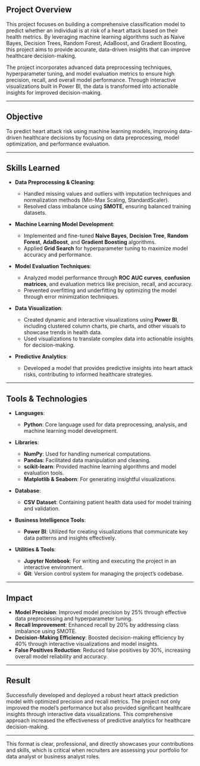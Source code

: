 

## Project Overview
This project focuses on building a comprehensive classification model to predict whether an individual is at risk of a heart attack based on their health metrics. By leveraging machine learning algorithms such as Naive Bayes, Decision Trees, Random Forest, AdaBoost, and Gradient Boosting, this project aims to provide accurate, data-driven insights that can improve healthcare decision-making.

The project incorporates advanced data preprocessing techniques, hyperparameter tuning, and model evaluation metrics to ensure high precision, recall, and overall model performance. Through interactive visualizations built in Power BI, the data is transformed into actionable insights for improved decision-making.

---

## Objective
To predict heart attack risk using machine learning models, improving data-driven healthcare decisions by focusing on data preprocessing, model optimization, and performance evaluation.

---

## Skills Learned

- **Data Preprocessing & Cleaning**:
   - Handled missing values and outliers with imputation techniques and normalization methods (Min-Max Scaling, StandardScaler).
   - Resolved class imbalance using **SMOTE**, ensuring balanced training datasets.

- **Machine Learning Model Development**:
   - Implemented and fine-tuned **Naive Bayes**, **Decision Tree**, **Random Forest**, **AdaBoost**, and **Gradient Boosting** algorithms.
   - Applied **Grid Search** for hyperparameter tuning to maximize model accuracy and performance.

- **Model Evaluation Techniques**:
   - Analyzed model performance through **ROC AUC curves**, **confusion matrices**, and evaluation metrics like precision, recall, and accuracy.
   - Prevented overfitting and underfitting by optimizing the model through error minimization techniques.

- **Data Visualization**:
   - Created dynamic and interactive visualizations using **Power BI**, including clustered column charts, pie charts, and other visuals to showcase trends in health data.
   - Used visualizations to translate complex data into actionable insights for decision-making.

- **Predictive Analytics**:
   - Developed a model that provides predictive insights into heart attack risks, contributing to informed healthcare strategies.

---

## Tools & Technologies

- **Languages**:
   - **Python**: Core language used for data preprocessing, analysis, and machine learning model development.

- **Libraries**:
   - **NumPy**: Used for handling numerical computations.
   - **Pandas**: Facilitated data manipulation and cleaning.
   - **scikit-learn**: Provided machine learning algorithms and model evaluation tools.
   - **Matplotlib & Seaborn**: For generating insightful visualizations.

- **Database**:
   - **CSV Dataset**: Containing patient health data used for model training and validation.

- **Business Intelligence Tools**:
   - **Power BI**: Utilized for creating visualizations that communicate key data patterns and insights effectively.

- **Utilities & Tools**:
   - **Jupyter Notebook**: For writing and executing the project in an interactive environment.
   - **Git**: Version control system for managing the project’s codebase.

---

## Impact
- **Model Precision**: Improved model precision by 25% through effective data preprocessing and hyperparameter tuning.
- **Recall Improvement**: Enhanced recall by 20% by addressing class imbalance using SMOTE.
- **Decision-Making Efficiency**: Boosted decision-making efficiency by 40% through interactive visualizations and model insights.
- **False Positives Reduction**: Reduced false positives by 30%, increasing overall model reliability and accuracy.

---

## Result
Successfully developed and deployed a robust heart attack prediction model with optimized precision and recall metrics. The project not only improved the model’s performance but also provided significant healthcare insights through interactive data visualizations. This comprehensive approach increased the effectiveness of predictive analytics for healthcare decision-making.

---

This format is clear, professional, and directly showcases your contributions and skills, which is critical when recruiters are assessing your portfolio for data analyst or business analyst roles.
